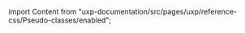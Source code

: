 
import Content from "uxp-documentation/src/pages/uxp/reference-css/Pseudo-classes/enabled";

<Content query="product=photoshop"/>
